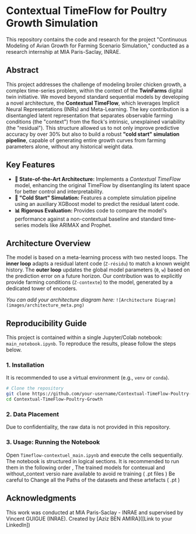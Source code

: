 # Contextual TimeFlow for Poultry Growth Simulation

This repository contains the code and research for the project "Continuous Modeling of Avian Growth for Farming Scenario Simulation," conducted as a research internship at MIA Paris-Saclay, INRAE.

## Abstract

This project addresses the challenge of modeling broiler chicken growth, a complex time-series problem, within the context of the **TwinFarms** digital twin initiative. We moved beyond standard sequential models by developing a novel architecture, the **Contextual TimeFlow**, which leverages Implicit Neural Representations (INRs) and Meta-Learning. The key contribution is a disentangled latent representation that separates observable farming conditions (the "context") from the flock's intrinsic, unexplained variability (the "residual"). This structure allowed us to not only improve predictive accuracy by over 30% but also to build a robust **"cold start" simulation pipeline**, capable of generating entire growth curves from farming parameters alone, without any historical weight data.

## Key Features

-   **🧠 State-of-the-Art Architecture:** Implements a *Contextual TimeFlow* model, enhancing the original TimeFlow by disentangling its latent space for better control and interpretability.
-   **🔮 "Cold Start" Simulation:** Features a complete simulation pipeline using an auxiliary XGBoost model to predict the residual latent code.
-   **📊 Rigorous Evaluation:** Provides code to compare the model's performance against a non-contextual baseline and standard time-series models like ARIMAX and Prophet.

## Architecture Overview

The model is based on a meta-learning process with two nested loops. The **inner loop** adapts a residual latent code (`Z-résidu`) to match a known weight history. The **outer loop** updates the global model parameters (`θ`, `w`) based on the prediction error on a future horizon. Our contribution was to explicitly provide farming conditions (`Z-contexte`) to the model, generated by a dedicated tower of encoders.

*You can add your architecture diagram here:*
`![Architecture Diagram](images/architecture_meta.png)`

## Reproducibility Guide

This project is contained within a single Jupyter/Colab notebook: `main_notebook.ipynb`. To reproduce the results, please follow the steps below.

### 1. Installation

It is recommended to use a virtual environment (e.g., `venv` or `conda`).

```bash
# Clone the repository
git clone https://github.com/your-username/Contextual-TimeFlow-Poultry-Growth.git
cd Contextual-TimeFlow-Poultry-Growth
```


### 2. Data Placement

Due to confidentiality, the raw data is not provided in this repository.

### 3. Usage: Running the Notebook

Open `Timeflow-contextuel_main.ipynb` and execute the cells sequentially. The notebook is structured in logical sections. It is recommended to run them in the following order , 
The trained models for contexual and without_context versio nare available to avoid re training ( .pt files ) 
Be careful to Change all the Paths of the datasets and these artefacts ( .pt ) 


## Acknowledgments
This work was conducted at MIA Paris-Saclay - INRAE and supervised by Vincent GUIGUE (INRAE).
Created by [Aziz BEN AMIRA]([Link to your LinkedIn])
